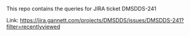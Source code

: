 This repo contains the queries for JIRA ticket DMSDDS-241

Link: https://jira.gannett.com/projects/DMSDDS/issues/DMSDDS-241?filter=recentlyviewed
